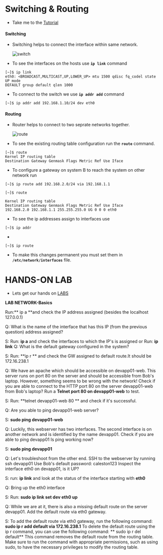 # Switching & Routing 

  - Take me to the [Tutorial](https://kodekloud.com/topic/networking-basics/)

  #### Switching

  - Switching helps to connect the interface within same network.

    ![switch](../../images//switch.PNG)

  - To see the interfaces on the hosts use **`ip link`** command

  ```
  [~]$ ip link
  eth0: <BROADCAST,MULTICAST,UP,LOWER_UP> mtu 1500 qdisc fq_codel state UP mode
  DEFAULT group default qlen 1000
  ```

  -  To connect to the switch we use **`ip addr add`** command

  ```
  [~]$ ip addr add 192.168.1.10/24 dev eth0
  ```

  #### Routing

  - Router helps to connect to two seprate networks together.

    ![route](../../images//routing.PNG)

  - To see the existing routing table configuration run the **`route`** command.

  ```
  [~]$ route
  Kernel IP routing table
  Destination Gateway Genmask Flags Metric Ref Use Iface
  ```

  - To configure a gateway on system B to reach the system on other network run

  ```
  [~]$ ip route add 192.168.2.0/24 via 192.168.1.1
  ```
  
  ```
  [~]$ route
  
  Kernel IP routing table
  Destination Gateway Genmask Flags Metric Ref Use Iface
  192.168.2.0 192.168.1.1 255.255.255.0 UG 0 0 0 eth0
  ```

  - To see the ip addresses assign to interfaces use

  ```
  [~]$ ip addr
  ```

  - 

  ```
  [~]$ ip route
  ```

  - To make this changes permanent you must set them in **`/etc/network/interfaces`** file.


# HANDS-ON LAB

  -  Lets get our hands on [LABS](https://kodekloud.com/courses/873064/lectures/17074533)

**LAB NETWORK-Basics**


Run:** ip a **and check the IP address assigned (besides the localhost 127.0.0.1)

Q: What is the name of the interface that has this IP (from the previous question) address assigned?

S: Run: **ip a** and check the interfaces to which the IP's is assigned or
   Run: **ip link**
Q: What is the default gateway configured in the system?

S: Run: **ip r ** and check the GW assigned to default route.It should be 172.16.238.1

Q: We have an apache which should be accessible on devapp01-web. 
   This server runs on port 80 on the server and should be accessible from Bob's laptop.
   However, something seems to be wrong with the network! 
  Check if you are able to connect to the HTTP port 80 on the server devapp01-web from Bob's laptop?
  Run a **Telnet port 80 on devapp01-web** to test.
  
S: Run: **telnet devapp01-web 80 ** and check if it's successful.

Q: Are you able to ping devapp01-web server?

S: **sudo ping devapp01-web**

Q: Luckily, this webserver has two interfaces. The second interface is on another network and is identified by the name devapp01. Check if you are able to ping devapp01
  Is ping working now?
  
S: **sudo ping devapp01**

Q: Let's troubleshoot from the other end. SSH to the webserver by running ssh devapp01
   Use Bob's default password: caleston123
   Inspect the interface eth0 on devapp01, is it UP?
   
S: run: **ip link** and look at the status of the interface starting with **eth0**

Q: Bring up the eth0 interface

S: Run: **sudo ip link set dev eth0 up**

Q: While we are at it, there is also a missing default route on the server devapp01.
   Add the default route via eth0 gateway.
   
S: To add the default route via eth0 gateway, run the following command: 
   **sudo ip r add default via 172.16.238.1**
   To delete the default route using the ip r command, you can use the following command:
  ** sudo ip r del default**
   This command removes the default route from the routing table. Make sure to run the command with appropriate permissions, such as using sudo, to have the necessary privileges     to modify the routing table.
